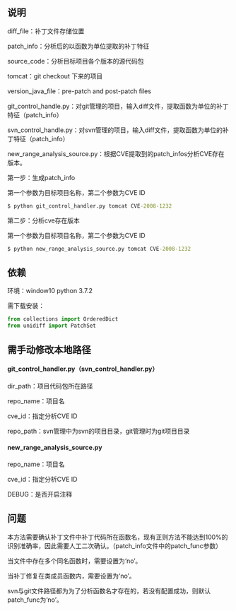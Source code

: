 ## 说明

diff_file：补丁文件存储位置

patch_info：分析后的以函数为单位提取的补丁特征

source_code：分析目标项目各个版本的源代码包

tomcat：git checkout 下来的项目

version_java_file：pre-patch and post-patch files

git_control_handle.py：对git管理的项目，输入diff文件，提取函数为单位的补丁特征（patch_info）

svn_control_handle.py：对svn管理的项目，输入diff文件，提取函数为单位的补丁特征（patch_info）

new_range_analysis_source.py：根据CVE提取到的patch_infos分析CVE存在版本。



第一步：生成patch_info

第一个参数为目标项目名称，第二个参数为CVE ID

```cmd
$ python git_control_handler.py tomcat CVE-2008-1232
```



第二步：分析cve存在版本

第一个参数为目标项目名称，第二个参数为CVE ID

```cmd
$ python new_range_analysis_source.py tomcat CVE-2008-1232
```



## 依赖

环境：window10 python 3.7.2

需下载安装：

```python
from collections import OrderedDict
from unidiff import PatchSet
```



## 需手动修改本地路径

#### git_control_handler.py（svn_control_handler.py）

dir_path：项目代码包所在路径

repo_name：项目名

cve_id：指定分析CVE ID

repo_path：svn管理中为svn的项目目录，git管理时为git项目目录



#### new_range_analysis_source.py

repo_name：项目名

cve_id：指定分析CVE ID

DEBUG：是否开启注释



## 问题

本方法需要确认补丁文件中补丁代码所在函数名，现有正则方法不能达到100%的识别准确率，因此需要人工二次确认。（patch_info文件中的patch_func参数）

当文件中存在多个同名函数时，需要设置为‘no’。

当补丁修复在类成员函数内，需要设置为‘no’。



svn与git文件路径都为为了分析函数名才存在的，若没有配置成功，则默认patch_func为‘no’。

